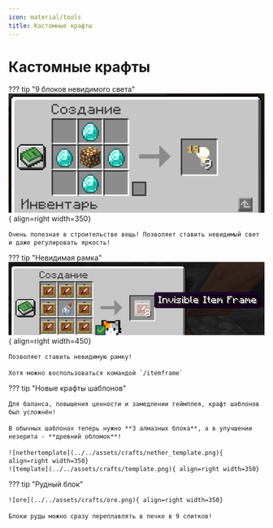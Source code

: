 ```yaml
---
icon: material/tools
title: Кастомные крафты
---
```


<!-- Yandex.RTB R-A-5374421-1 -->
<div id="yandex_rtb_R-A-5374421-1"></div>
<script>
window.yaContextCb.push(()=>{
	Ya.Context.AdvManager.render({
		"blockId": "R-A-5374421-1",
		"renderTo": "yandex_rtb_R-A-5374421-1"
	})
})
</script>

# Кастомные крафты

??? tip "9 блоков невидимого света"
    ![light](../../assets/crafts/light.png){ align=right width=350}

    Очень полезная в строительстве вещь! Позволяет ставить невидимый свет и даже регулировать яркость!

??? tip "Невидимая рамка"
    ![itemframe](../../assets/crafts/itemframe.png){ align=right width=450}

    Позволяет ставить невидимую рамку!

    Хотя можно воспользоваться командой `/itemframe`

??? tip "Новые крафты шаблонов"

    Для баланса, повышения ценности и замедлении геймплея, крафт шаблонов был усложнён!

    В обычных шаблонах теперь нужно **3 алмазных блока**, а в улучшении незерита - **древний обломок**!

    ![nethertemplate](../../assets/crafts/nether_template.png){ align=right width=350}
    ![template](../../assets/crafts/template.png){ align=right width=350}

??? tip "Рудный блок"

    ![ore](../../assets/crafts/ore.png){ align=right width=350}

    Блоки руды можно сразу переплавлять в печке в 9 слитков!